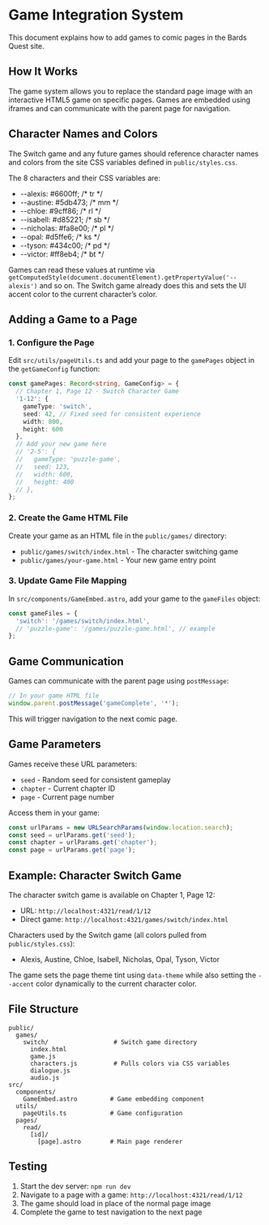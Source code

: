 # Game Integration System

This document explains how to add games to comic pages in the Bards Quest site.

## How It Works

The game system allows you to replace the standard page image with an interactive HTML5 game on specific pages. Games are embedded using iframes and can communicate with the parent page for navigation.

## Character Names and Colors

The Switch game and any future games should reference character names and colors from the site CSS variables defined in `public/styles.css`.

The 8 characters and their CSS variables are:
- --alexis: #6600ff; /* tr */
- --austine: #5db473; /* mm */
- --chloe: #9cff86; /* rl */
- --isabell: #d85221; /* sb */
- --nicholas: #fa8e00; /* pl */
- --opal: #d5ffe6; /* ks */
- --tyson: #434c00; /* pd */
- --victor: #ff8eb4; /* bt */

Games can read these values at runtime via `getComputedStyle(document.documentElement).getPropertyValue('--alexis')` and so on. The Switch game already does this and sets the UI accent color to the current character’s color.

## Adding a Game to a Page

### 1. Configure the Page

Edit `src/utils/pageUtils.ts` and add your page to the `gamePages` object in the `getGameConfig` function:

```typescript
const gamePages: Record<string, GameConfig> = {
  // Chapter 1, Page 12 - Switch Character Game
  '1-12': {
    gameType: 'switch',
    seed: 42, // Fixed seed for consistent experience
    width: 800,
    height: 600
  },
  // Add your new game here
  // '2-5': {
  //   gameType: 'puzzle-game',
  //   seed: 123,
  //   width: 600,
  //   height: 400
  // },
};
```

### 2. Create the Game HTML File

Create your game as an HTML file in the `public/games/` directory:

- `public/games/switch/index.html` - The character switching game
- `public/games/your-game.html` - Your new game entry point

### 3. Update Game File Mapping

In `src/components/GameEmbed.astro`, add your game to the `gameFiles` object:

```typescript
const gameFiles = {
  'switch': '/games/switch/index.html',
  // 'puzzle-game': '/games/puzzle-game.html', // example
};
```

## Game Communication

Games can communicate with the parent page using `postMessage`:

```javascript
// In your game HTML file
window.parent.postMessage('gameComplete', '*');
```

This will trigger navigation to the next comic page.

## Game Parameters

Games receive these URL parameters:
- `seed` - Random seed for consistent gameplay
- `chapter` - Current chapter ID
- `page` - Current page number

Access them in your game:
```javascript
const urlParams = new URLSearchParams(window.location.search);
const seed = urlParams.get('seed');
const chapter = urlParams.get('chapter');
const page = urlParams.get('page');
```

## Example: Character Switch Game

The character switch game is available on Chapter 1, Page 12:
- URL: `http://localhost:4321/read/1/12`
- Direct game: `http://localhost:4321/games/switch/index.html`

Characters used by the Switch game (all colors pulled from `public/styles.css`):
- Alexis, Austine, Chloe, Isabell, Nicholas, Opal, Tyson, Victor

The game sets the page theme tint using `data-theme` while also setting the `--accent` color dynamically to the current character color.

## File Structure

```
public/
  games/
    switch/                  # Switch game directory
      index.html
      game.js
      characters.js          # Pulls colors via CSS variables
      dialogue.js
      audio.js
src/
  components/
    GameEmbed.astro         # Game embedding component
  utils/
    pageUtils.ts            # Game configuration
  pages/
    read/
      [id]/
        [page].astro        # Main page renderer
```

## Testing

1. Start the dev server: `npm run dev`
2. Navigate to a page with a game: `http://localhost:4321/read/1/12`
3. The game should load in place of the normal page image
4. Complete the game to test navigation to the next page
